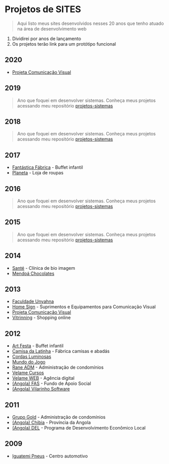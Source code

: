 # Projetos de SITES

> Aqui listo meus sites desenvolvidos nesses 20 anos que tenho atuado na área de desenvolvimento web

1. Dividirei por anos de lançamento
2. Os projetos terão link para um protótipo funcional

## 2020
* [Projeta Comunicação Visual](https://github.com/tarcisovelame/projetos-sites/tree/master/projeta-2020)

## 2019
> Ano que foquei em desenvolver sistemas. Conheça meus projetos acessando meu repositório [projetos-sistemas](https://github.com/tarcisovelame/projetos-sistemas)

## 2018
> Ano que foquei em desenvolver sistemas. Conheça meus projetos acessando meu repositório [projetos-sistemas](https://github.com/tarcisovelame/projetos-sistemas)

## 2017
* [Fantástica Fábrica](https://github.com/tarcisovelame/projetos-sites/tree/master/fantastica-fabrica-2017) - Buffet infantil
* [Planeta](https://github.com/tarcisovelame/projetos-sites/tree/master/planeta-2017) - Loja de roupas

## 2016
> Ano que foquei em desenvolver sistemas. Conheça meus projetos acessando meu repositório [projetos-sistemas](https://github.com/tarcisovelame/projetos-sistemas)

## 2015
> Ano que foquei em desenvolver sistemas. Conheça meus projetos acessando meu repositório [projetos-sistemas](https://github.com/tarcisovelame/projetos-sistemas)

## 2014
* [Santé](https://github.com/tarcisovelame/projetos-sites/tree/master/sante-2014) - Clínica de bio imagem
* [Mendoá Chocolates](https://github.com/tarcisovelame/projetos-sites/tree/master/mendoa-2014)

## 2013
* [Faculdade Unyahna](https://github.com/tarcisovelame/projetos-sites/tree/master/faculdade-unyahna-2013)
* [Home Sign](https://github.com/tarcisovelame/projetos-sites/tree/master/home-sign-2013) - Suprimentos e Equipamentos para Comunicação Visual
* [Projeta Comunicação Visual](https://github.com/tarcisovelame/projetos-sites/tree/master/projeta-2013)
* [Vitrinning](https://github.com/tarcisovelame/projetos-sites/tree/master/vitrinning-2013) - Shopping online

## 2012
* [Art Festa](https://github.com/tarcisovelame/projetos-sites/tree/master/art-festa-2012) - Buffet infantil
* [Camisa da Latinha](https://github.com/tarcisovelame/projetos-sites/tree/master/camisa-da-latinha-2012) - Fábrica camisas e abadás
* [Cordas Luminosas](https://github.com/tarcisovelame/projetos-sites/tree/master/cordas-luminosas-2012)
* [Mundo do Jogo](https://github.com/tarcisovelame/projetos-sites/tree/master/mundo-do-jogo-2012)
* [Rane ADM](https://github.com/tarcisovelame/projetos-sites/tree/master/rane-adm-2012) - Administração de condomínios
* [Velame Cursos](https://github.com/tarcisovelame/projetos-sites/tree/master/velame-cursos-2012)
* [Velame WEB](https://github.com/tarcisovelame/projetos-sites/tree/master/velame-web-2012) - Agência digital
* [(Angola) FAS](https://github.com/tarcisovelame/projetos-sites/tree/master/FAS-2012) - Fundo de Apoio Social
* [(Angola) Vilarinho Software](https://github.com/tarcisovelame/projetos-sites/tree/master/vilarinho-2012)

## 2011
* [Grupo Gold](https://github.com/tarcisovelame/projetos-sites/tree/master/grupo-gold-2011) - Administração de condomínios
* [(Angola) Chibia](https://github.com/tarcisovelame/projetos-sites/tree/master/chibia-2011) - Província da Angola
* [(Angola) DEL](https://github.com/tarcisovelame/projetos-sites/tree/master/DEL-2011) - Programa de Desenvolvimento Econômico Local

## 2009
* [Iguatemi Pneus](https://github.com/tarcisovelame/projetos-sites/tree/master/iguatemi-pneus-2009) - Centro automotivo